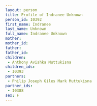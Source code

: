 ```yaml
---
layout: person
title: Profile of Indranee Unknown
person_id: I0392
first_name: Indranee
last_name: Unknown
full_name: Indranee Unknown
mother: 
mother_id: 
father: 
father_id: 
children:
 - Anthony Avishka Muttukisna
children_ids:
 - I0393
partners:
 - Philip Joseph Giles Mark Muttukisna
partner_ids:
 - I0388
sex: F
---
```


